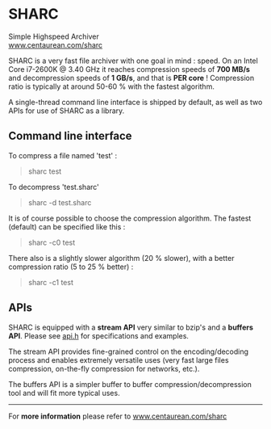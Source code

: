 SHARC
======

Simple Highspeed Archiver<br/>www.centaurean.com/sharc

SHARC is a very fast file archiver with one goal in mind : speed.
On an Intel Core i7-2600K @ 3.40 GHz it reaches compression speeds of <b>700 MB/s</b> and decompression speeds of <b>1 GB/s</b>, and that is <b>PER core</b> !
Compression ratio is typically at around 50-60 % with the fastest algorithm.

A single-thread command line interface is shipped by default, as well as two APIs for  use of SHARC as a library.

Command line interface
-----------------------

To compress a file named 'test' :
> sharc test

To decompress 'test.sharc'
> sharc -d test.sharc

It is of course possible to choose the compression algorithm. The fastest (default) can be specified like this :
> sharc -c0 test

There also is a slightly slower algorithm (20 % slower), with a better compression ratio (5 to 25 % better) :
> sharc -c1 test

APIs
-----

SHARC is equipped with a <b>stream API</b> very similar to bzip's and a <b>buffers API</b>. Please see <a href="https://github.com/centaurean/sharc/blob/master/src/api.h">api.h</a> for specifications and examples.

The stream API provides fine-grained control on the encoding/decoding process and enables extremely versatile uses (very fast large files compression, on-the-fly compression for networks, etc.).

The buffers API is a simpler buffer to buffer compression/decompression tool and will fit more typical uses.

<hr/>

For <b>more information</b> please refer to <a href="www.centaurean.com/sharc">www.centaurean.com/sharc</a>
